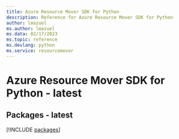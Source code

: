 ```yaml
---
title: Azure Resource Mover SDK for Python
description: Reference for Azure Resource Mover SDK for Python
author: lmazuel
ms.author: lmazuel
ms.data: 02/17/2023
ms.topic: reference
ms.devlang: python
ms.service: resourcemover
---
```

# Azure Resource Mover SDK for Python - latest
## Packages - latest
[!INCLUDE [packages](resource-mover-index.md)]